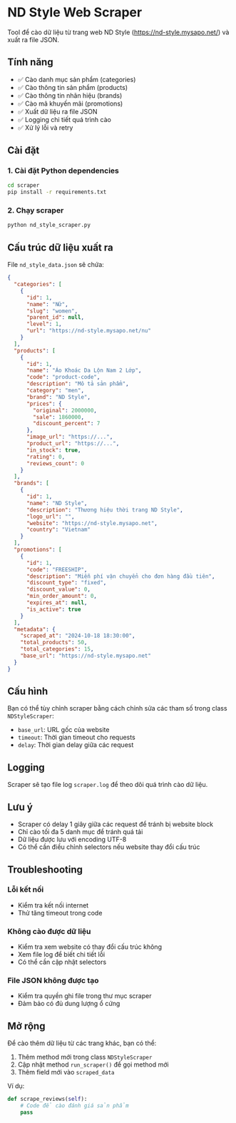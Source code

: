 # ND Style Web Scraper

Tool để cào dữ liệu từ trang web ND Style (https://nd-style.mysapo.net/) và xuất ra file JSON.

## Tính năng

- ✅ Cào danh mục sản phẩm (categories)
- ✅ Cào thông tin sản phẩm (products) 
- ✅ Cào thông tin nhãn hiệu (brands)
- ✅ Cào mã khuyến mãi (promotions)
- ✅ Xuất dữ liệu ra file JSON
- ✅ Logging chi tiết quá trình cào
- ✅ Xử lý lỗi và retry

## Cài đặt

### 1. Cài đặt Python dependencies

```bash
cd scraper
pip install -r requirements.txt
```

### 2. Chạy scraper

```bash
python nd_style_scraper.py
```

## Cấu trúc dữ liệu xuất ra

File `nd_style_data.json` sẽ chứa:

```json
{
  "categories": [
    {
      "id": 1,
      "name": "Nữ",
      "slug": "women",
      "parent_id": null,
      "level": 1,
      "url": "https://nd-style.mysapo.net/nu"
    }
  ],
  "products": [
    {
      "id": 1,
      "name": "Áo Khoác Da Lộn Nam 2 Lớp",
      "code": "product-code",
      "description": "Mô tả sản phẩm",
      "category": "men",
      "brand": "ND Style",
      "prices": {
        "original": 2000000,
        "sale": 1860000,
        "discount_percent": 7
      },
      "image_url": "https://...",
      "product_url": "https://...",
      "in_stock": true,
      "rating": 0,
      "reviews_count": 0
    }
  ],
  "brands": [
    {
      "id": 1,
      "name": "ND Style",
      "description": "Thương hiệu thời trang ND Style",
      "logo_url": "",
      "website": "https://nd-style.mysapo.net",
      "country": "Vietnam"
    }
  ],
  "promotions": [
    {
      "id": 1,
      "code": "FREESHIP",
      "description": "Miễn phí vận chuyển cho đơn hàng đầu tiên",
      "discount_type": "fixed",
      "discount_value": 0,
      "min_order_amount": 0,
      "expires_at": null,
      "is_active": true
    }
  ],
  "metadata": {
    "scraped_at": "2024-10-18 18:30:00",
    "total_products": 50,
    "total_categories": 15,
    "base_url": "https://nd-style.mysapo.net"
  }
}
```

## Cấu hình

Bạn có thể tùy chỉnh scraper bằng cách chỉnh sửa các tham số trong class `NDStyleScraper`:

- `base_url`: URL gốc của website
- `timeout`: Thời gian timeout cho requests
- `delay`: Thời gian delay giữa các request

## Logging

Scraper sẽ tạo file log `scraper.log` để theo dõi quá trình cào dữ liệu.

## Lưu ý

- Scraper có delay 1 giây giữa các request để tránh bị website block
- Chỉ cào tối đa 5 danh mục để tránh quá tải
- Dữ liệu được lưu với encoding UTF-8
- Có thể cần điều chỉnh selectors nếu website thay đổi cấu trúc

## Troubleshooting

### Lỗi kết nối
- Kiểm tra kết nối internet
- Thử tăng timeout trong code

### Không cào được dữ liệu
- Kiểm tra xem website có thay đổi cấu trúc không
- Xem file log để biết chi tiết lỗi
- Có thể cần cập nhật selectors

### File JSON không được tạo
- Kiểm tra quyền ghi file trong thư mục scraper
- Đảm bảo có đủ dung lượng ổ cứng

## Mở rộng

Để cào thêm dữ liệu từ các trang khác, bạn có thể:

1. Thêm method mới trong class `NDStyleScraper`
2. Cập nhật method `run_scraper()` để gọi method mới
3. Thêm field mới vào `scraped_data`

Ví dụ:
```python
def scrape_reviews(self):
    # Code để cào đánh giá sản phẩm
    pass
```
